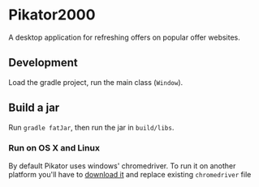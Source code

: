 # Pikator2000

A desktop application for refreshing offers on popular offer websites.

## Development

Load the gradle project, run the main class (`Window`).

## Build a jar

Run `gradle fatJar`, then run the jar in `build/libs`.

### Run on OS X and Linux

By default Pikator uses windows' chromedriver. To run it on another platform you'll have to [download it](https://sites.google.com/a/chromium.org/chromedriver/downloads) and replace existing `chromedriver` file
